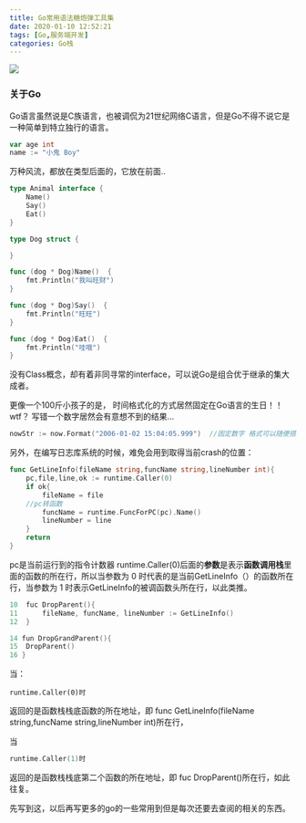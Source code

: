 ```yaml
---
title: Go常用语法糖炮弹工具集
date: 2020-01-10 12:52:21
tags: [Go,服务端开发]
categories: Go栈
---
```


![](/p1.jpg)

### 关于Go

Go语言虽然说是C族语言，也被调侃为21世纪网络C语言，但是Go不得不说它是一种简单到特立独行的语言。

```go
var age int
name := "小鬼 Boy"
```

万种风流，都放在类型后面的，它放在前面..

```go
type Animal interface {
	Name()
	Say()
	Eat()
}
```

```go
type Dog struct {

}

func (dog * Dog)Name()  {
	fmt.Println("我叫旺财")
}

func (dog * Dog)Say()  {
	fmt.Println("旺旺")
}

func (dog * Dog)Eat()  {
	fmt.Println("哇哦")
}
```

没有Class概念，却有着非同寻常的interface，可以说Go是组合优于继承的集大成者。

更像一个100斤小孩子的是， 时间格式化的方式居然固定在Go语言的生日！！wtf？ 写错一个数字居然会有意想不到的结果...

```go
nowStr := now.Format("2006-01-02 15:04:05.999")  //固定数字 格式可以随便搭配
```

另外，在编写日志库系统的时候，难免会用到取得当前crash的位置：

```go
func GetLineInfo(fileName string,funcName string,lineNumber int){
	pc,file,line,ok := runtime.Caller(0)
	if ok{
		fileName = file
    //pc转函数
		funcName = runtime.FuncForPC(pc).Name()
		lineNumber = line
	}
	return
}
```

pc是当前运行到的指令计数器
runtime.Caller(0)后面的**参数**是表示**函数调用栈**里面的函数的所在行，所以当参数为 0 时代表的是当前GetLineInfo（）的函数所在行，当参数为 1 时表示GetLineInfo的被调函数头所在行，以此类推。

```go
10 	fuc DropParent(){
11    	fileName, funcName, lineNumber := GetLineInfo()
12 	}

14 fun DropGrandParent(){
15  DropParent()
16 }
```

当：

```
runtime.Caller(0)时
```

返回的是函数栈栈底函数的所在地址，即 func GetLineInfo(fileName string,funcName string,lineNumber int)所在行，

当

```go
runtime.Caller(1)时
```

返回的是函数栈栈底第二个函数的所在地址，即 fuc DropParent()所在行，如此往复。

先写到这，以后再写更多的go的一些常用到但是每次还要去查阅的相关的东西。